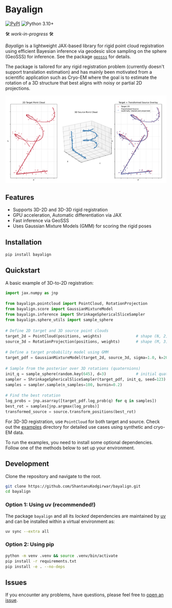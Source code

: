 # Bayalign
[![PyPI](https://img.shields.io/pypi/v/bayalign)](https://pypi.org/project/bayalign/)
![Python 3.10+](https://img.shields.io/badge/Python-3.10%2B-blue?logo=python&logoColor=white)

🛠️ *work-in-progress* 🛠️

*Bayalign* is a lightweight JAX-based library for rigid point cloud registration using efficient Bayesian inference via geodesic slice sampling on the sphere (GeoSSS) for inference. See the package [`geosss`](https://github.com/microscopic-image-analysis/geosss) for details.

The package is tailored for any rigid registration problem (currently doesn't support translation estimation) and has mainly been motivated from a scientific application such as Cryo-EM where the goal is to estimate the rotation of a 3D structure that best aligns with noisy or partial 2D projections.

<p align="center">
<img src="https://github.com/ShantanuKodgirwar/bayalign/blob/8fc3448b6f634723146101f0fc01a6e7b7921f96/assets/reg3d2d.png" width="800">
</p>

## Features
- Supports 3D-2D and 3D-3D rigid registration
- GPU acceleration, Automatic differentiation via JAX
- Fast inference via GeoSSS
- Uses Gaussian Mixture Models (GMM) for scoring the rigid poses
 
## Installation

```bash
pip install bayalign
```

## Quickstart

A basic example of 3D-to-2D registration:

```python
import jax.numpy as jnp

from bayalign.pointcloud import PointCloud, RotationProjection
from bayalign.score import GaussianMixtureModel
from bayalign.inference import ShrinkageSphericalSliceSampler
from bayalign.sphere_utils import sample_sphere

# Define 2D target and 3D source point clouds
target_2d = PointCloud(positions, weights)               # shape (N, 2)
source_3d = RotationProjection(positions, weights)       # shape (M, 3)

# Define a target probability model using GMM
target_pdf = GaussianMixtureModel(target_2d, source_3d, sigma=1.0, k=20)

# Sample from the posterior over 3D rotations (quaternions)
init_q = sample_sphere(random.key(645), d=3)             # initial quaternion (4,)
sampler = ShrinkageSphericalSliceSampler(target_pdf, init_q, seed=123)
samples = sampler.sample(n_samples=100, burnin=0.2)

# Find the best rotation
log_probs = jnp.asarray([target_pdf.log_prob(q) for q in samples])
best_rot = samples[jnp.argmax(log_probs)]
transformed_source = source.transform_positions(best_rot)
```

For 3D-3D registration, use `PointCloud` for both target and source. Check out the [examples](examples/) directory for detailed use cases using synthetic and cryo-EM data. 

To run the examples, you need to install some optional dependencies. Follow one of the methods below to set up your environment.

## Development

Clone the repository and navigate to the root.

```bash
git clone https://github.com/ShantanuKodgirwar/bayalign.git
cd bayalign
```

### Option 1: Using uv (recommended!)

The package `bayalign` and all its *locked* dependencies are maintained by [uv](https://github.com/astral-sh/uv) and can be installed within a virtual environment as:

```bash
uv sync --extra all
```

### Option 2: Using pip

```bash
python -m venv .venv && source .venv/bin/activate
pip install -r requirements.txt
pip install -e . --no-deps
```

## Issues

If you encounter any problems, have questions, please feel free to [open an issue](https://github.com/ShantanuKodgirwar/bayalign/issues).
